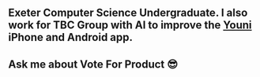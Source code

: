## Exeter Computer Science Undergraduate. I also work for TBC Group with AI to improve the [Youni](https://thisisyouni.co.uk/) iPhone and Android app.
## Ask me about Vote For Product 😎
<!--
**rlmsinclair/rlmsinclair** is a ✨ _special_ ✨ repository because its `README.md` (this file) appears on your GitHub profile.

Here are some ideas to get you started:

- 🔭 I’m currently working on ...
- 🌱 I’m currently learning ...
- 👯 I’m looking to collaborate on ...
- 🤔 I’m looking for help with ...
- 💬 Ask me about ...
- 📫 How to reach me: ...
- 😄 Pronouns: ...
- ⚡ Fun fact: ...
-->
